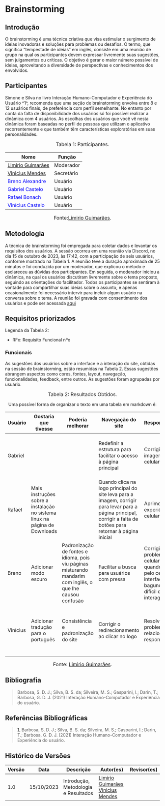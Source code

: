# Brainstorming 

## Introdução

O brainstorming é uma técnica criativa que visa estimular o surgimento de ideias inovadoras e soluções para problemas ou desafios. O termo, que significa “tempestade de ideias” em inglês, consiste em uma reunião de grupo na qual os participantes devem expressar livremente suas sugestões, sem julgamentos ou críticas. O objetivo é gerar o maior número possível de ideias, aproveitando a diversidade de perspectivas e conhecimentos dos envolvidos.

## Participantes

Simone e Silva no livro Interação Humano-Computador e Experiência do Usuário ^1^, recomenda que uma seção de brainstorming envolva entre 8 e 12 usuários finais, de preferência com perfil semelhante. No entanto por conta da falta de disponibilidade dos usuários só foi possível realizar a dinâmica com 4 usuários. As escolhas dos usuários que você vê nesta dinâmica foram baseadas no perfil de pessoas que utilizam o aplicativo recorrentemente e que também têm características exploratórias em suas personalidades. 

<font size="3"><p style="text-align: center">Tabela 1: Participantes.</p></font>

<center>

Nome| Função|
-----|---------|
[Limirio Guimarães](https://github.com/LimirioGuimaraes) |  Moderador
[Vinicius Mendes](https://github.com/yabamiah)           |  Secretário
<span style = "color: blue"> Breno Alexandre</span>      |  Usuário
<span style = "color: blue"> Gabriel Castelo </span>     |  Usuário
<span style = "color: blue"> Rafael Bonach </span>       |  Usuário
<span style = "color: blue"> Vinícius Castelo</span>     |  Usuário

</center>

<font size="3"><p style="text-align: center">Fonte:[Limirio Guimarães](https://github.com/LimirioGuimaraes).</p></font>

## Metodologia

A técnica de brainstorming foi empregada para coletar dados e levantar os requisitos dos usuários. A sessão ocorreu em uma reunião via Discord, no dia  15 de outubro de 2023, às 17:42, com a participação de seis usuários, conforme mostrado na Tabela 1. A reunião teve a duração aproximada de 25 minutos e foi conduzida por um moderador, que explicou o método e esclareceu as dúvidas dos participantes. Em seguida, o moderador iniciou a dinâmica, na qual os usuários discutiram livremente sobre o tema proposto, seguindo as orientações do facilitador. Todos os participantes se sentiram à vontade para compartilhar suas ideias sobre o assunto, e apenas ocasionalmente foi necessário intervir para incluir algum usuário na conversa sobre o tema. A reunião foi gravada com consentimento dos usuários e pode ser acessada [aqui](https://youtu.be/RSev56lJzfo)


## Requisitos priorizados

Legenda da Tabela 2:

* RFx: Requisito Funcional nºx

### Funcionais

As sugestões dos usuários sobre a interface e a interação do site, obtidas na sessão de brainstorming, estão resumidas na Tabela 2. Essas sugestões abrangem aspectos como cores, fontes, layout, navegação, funcionalidades, feedback, entre outros. As sugestões foram agrupadas por usuário.

<font size="3"><p style="text-align: center">Tabela 2: Resultados Obtidos.</p></font>

<center>

Uma possível forma de organizar o texto em uma tabela em markdown é:

| Usuário | Gostaria que tivesse | Poderia melhorar | Navegação do site | Responsividade | Acessibilidade | Clareza de informações | Funcionalidade interativas | Design estético | Integração com mídias sociais |
|---------|----------------------|------------------|--------------------|----------------|----------------|------------------------|---------------------------|-----------------|----------------------------|
| Gabriel |                      |                  | Redefinir a estrutura para facilitar o acesso à página principal | Corrigir corte de imagens no celular | Adicionar suporte para outros idiomas | Simplificar a organização das informações | Modularizar informações, especialmente a lista de sistemas operacionais testados | Adicionar barras de pesquisa para facilitar a busca | Acha que somente o fórum do próprio site é o suficiente |
| Rafael  | Mais instruções sobre a instalação no sistema linux na página de Downloads |                  | Quando clica na logo principal do site leva para a imagem, corrigir para levar para a página principal, corrigir a falta de botões para retornar à página inicial | Aprimorar a experiência no celular | Incluir opções para aumentar o tamanho das fontes | Simplificar a adição de informações na página principal |                           | Organizar informações em blocos, reduzir texto e adicionar mais imagens, adotar barra retrátil e diminuir poluição visual | Concorda em integrar para atualizações e avisos |
| Breno   | Adicionar modo escuro | Padronização de fontes e idioma, pois viu páginas misturando mandarim com inglês, o que lhe causou confusão  | Facilitar a busca para usuários com pressa  | Corrigir problemas no celular, pois quando acessa pelo celular a interface fica bagunçada e dificil de interagir  | Permitir ajuste no tamanho das fontes  | Aprimorar apresentação das informações, especialmente para usuários de Mac  |                           | Melhorar responsividade, padronizar fontes e redesenhar a página de doações  | Não acha necessário haver a integração |
| Vinícius  | Adicionar tradução para o português  | Consistência e padronização do site  | Corrigir o redirecionamento ao clicar no logo  | Resolver problemas relacionados à responsividade  | Concordar com sugestões de outros membros  | Adicionar suporte a pesquisa dentro da documentação  | Incluir uma barra de pesquisa por palavra-chave  | Refazer o site, adotar temas de cores como petra e simetria nas barras  | Não acha necessário haver a integração, acha que o fórum do site já é o suficiente |


</center>

<font size="3"><p style="text-align: center">Fonte: [Limirio Guimarães](https://github.com/LimirioGuimaraes).</p></font>

## Bibliografia

> Barbosa, S. D. J.; Silva, B. S. da; Silveira, M. S.; Gasparini, I.; Darin, T.; Barbosa, G. D. J. (2021) Interação Humano-Computador e Experiência do usuário.

## Referências Bibliográficas

> <a id=“RP1” href=“#TEC1”>1.</a> Barbosa, S. D. J.; Silva, B. S. da; Silveira, M. S.; Gasparini, I.; Darin, T.; Barbosa, G. D. J. (2021) Interação Humano-Computador e Experiência do usuário.

## Histórico de Versões

Versão  | Data | Descrição | Autor(es) | Revisor(es)
---------- | -----  | ------ | ---------- | ----------
 1.0 | 15/10/2023 | Introdução, Metodologia e Resultados |[Limirio Guimarães](https://github.com/LimirioGuimaraes) [Vinicius Mendes](https://github.com/yabamiah) |
 


